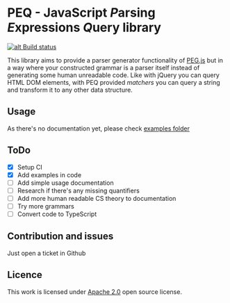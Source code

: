 # PEQ - JavaScript *P*arsing *E*xpressions *Q*uery library

[![alt Build status](https://api.travis-ci.com/ralekna/peq.svg?branch=master "Build status")](https://travis-ci.com/ralekna/peq)

This library aims to provide a parser generator functionality of [PEG.js](https://github.com/pegjs/pegjs) 
but in a way where your constructed grammar is a parser itself instead of generating some human unreadable code. Like with jQuery you can query HTML DOM elements, with PEQ provided _matchers_ you can query a string and transform it to any other data structure.

## Usage

As there's no documentation yet, please check [examples folder](https://travis-ci.com/ralekna/peq/tree/master/src/examples) 

## ToDo

- [x] Setup CI 
- [x] Add examples in code 
- [ ] Add simple usage documentation 
- [ ] Research if there's any missing quantifiers  
- [ ] Add more human readable CS theory to documentation  
- [ ] Try more grammars
- [ ] Convert code to TypeScript

## Contribution and issues

Just open a ticket in Github

## Licence

This work is licensed under [Apache 2.0](https://opensource.org/licenses/Apache-2.0) open source license.
